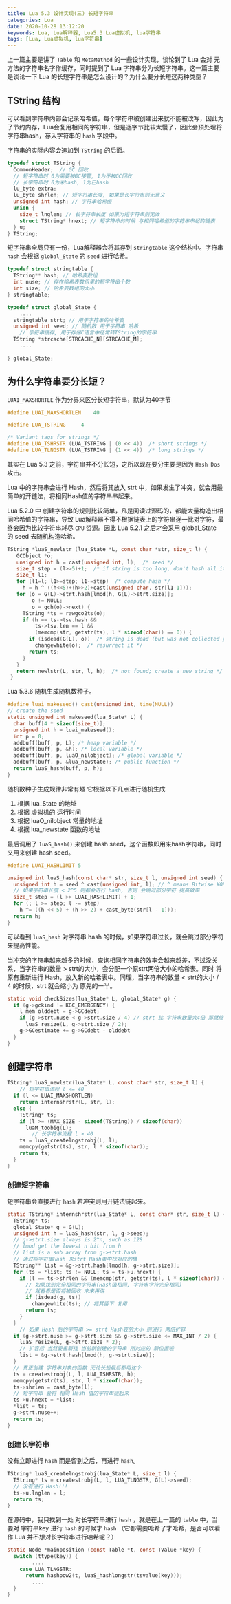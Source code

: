 ```yaml
---
title: Lua 5.3 设计实现(三) 长短字符串
categories: Lua
date: 2020-10-28 13:12:20
keywords: Lua, Lua解释器, Lua5.3 Lua虚拟机, lua字符串
tags: [Lua, Lua虚拟机, lua字符串]
---
```


上一篇主要是讲了 `Table` 和 `MetaMethod` 的一些设计实现，谈论到了 Lua 会对 元方法的字符串名字作缓存，同时提到了 Lua 字符串分为长短字符串。这一篇主要是谈论一下 Lua 的长短字符串是怎么设计的？为什么要分长短这两种类型？

## TString 结构

可以看到字符串内部会记录哈希值，每个字符串被创建出来就不能被改写，因此为了节约内存，Lua会复用相同的字符串，但是逐字节比较太慢了，因此会预处理将字符串hash，存入字符串的 `hash` 字段中。

字符串的实际内容会追加到 `TString` 的后面。

```c
typedef struct TString {
  CommonHeader;  // GC 回收
  // 短字符串时 0为需要被GC接管, 1为不被GC回收
  // 长字符串时 0为未hash, 1为已hash
  lu_byte extra;
  lu_byte shrlen; // 短字符串长度, 如果是长字符串则无意义
  unsigned int hash; // 字符串哈希值
  union {
    size_t lnglen; // 长字符串长度 如果为短字符串则无效
    struct TString* hnext; // 短字符串的时候 与相同哈希值的字符串串起的链表
  } u;
} TString;
```

短字符串全局只有一份，Lua解释器会将其存到 `stringtable` 这个结构中。字符串 `hash` 会根据 `global_State` 的 `seed` 进行哈希。

<!-- more -->

```c
typedef struct stringtable {
  TString** hash; // 哈希表数组
  int nuse; // 存在哈希表数组里的短字符串个数
  int size; // 哈希表数组的大小
} stringtable;

typedef struct global_State {
	....
  stringtable strt; // 用于字符串的哈希表
  unsigned int seed; // 随机数 用于字符串 哈希
	// 字符串缓存, 用于存储C语言中经常转TString的字符串
  TString *strcache[STRCACHE_N][STRCACHE_M];
	....
 
} global_State;
```

## 为什么字符串要分长短？

`LUAI_MAXSHORTLE` 作为分界来区分长短字符串，默认为40字节

```c
#define LUAI_MAXSHORTLEN	40

#define LUA_TSTRING		4

/* Variant tags for strings */
#define LUA_TSHRSTR	(LUA_TSTRING | (0 << 4))  /* short strings */
#define LUA_TLNGSTR	(LUA_TSTRING | (1 << 4))  /* long strings */
```

其实在 Lua 5.3 之前，字符串并不分长短，之所以现在要分主要是因为 `Hash Dos` 攻击。

Lua 中的字符串会进行 Hash，然后将其放入 strt 中，如果发生了冲突，就会用最简单的开链法，将相同Hash值的字符串串起来。

Lua 5.2.0 中 创建字符串的规则比较简单，凡是阅读过源码的，都能大量构造出相同哈希值的字符串，导致 Lua解释器不得不根据链表上的字符串逐一比对字符，最终会因为比较字符串耗尽 `CPU` 资源。因此 Lua 5.2.1 之后才会采用 global_State 的 seed 去随机构造哈希。

```c
TString *luaS_newlstr (lua_State *L, const char *str, size_t l) {
   GCObject *o; 
   unsigned int h = cast(unsigned int, l);  /* seed */
   size_t step = (l>>5)+1;  /* if string is too long, don't hash all its chars */
   size_t l1; 
   for (l1=l; l1>=step; l1-=step)  /* compute hash */
     h = h ^ ((h<<5)+(h>>2)+cast(unsigned char, str[l1-1]));
   for (o = G(L)->strt.hash[lmod(h, G(L)->strt.size)];
        o != NULL;
        o = gch(o)->next) {
     TString *ts = rawgco2ts(o);
     if (h == ts->tsv.hash &&
         ts->tsv.len == l &&
         (memcmp(str, getstr(ts), l * sizeof(char)) == 0)) {
       if (isdead(G(L), o))  /* string is dead (but was not collected yet)? */
         changewhite(o);  /* resurrect it */
       return ts; 
     }   
   }
   return newlstr(L, str, l, h);  /* not found; create a new string */
 }
```

Lua 5.3.6 随机生成随机数种子。

```c
#define luai_makeseed() cast(unsigned int, time(NULL))
// create the seed
static unsigned int makeseed(lua_State* L) {
  char buff[4 * sizeof(size_t)];
  unsigned int h = luai_makeseed();
  int p = 0;
  addbuff(buff, p, L); /* heap variable */
  addbuff(buff, p, &h); /* local variable */
  addbuff(buff, p, luaO_nilobject); /* global variable */
  addbuff(buff, p, &lua_newstate); /* public function */
  return luaS_hash(buff, p, h);
}
```

随机数种子生成规律非常有趣 它根据以下几点进行随机生成

1. 根据 lua_State 的地址
2. 根据 虚拟机的 运行时间
3. 根据 luaO_nilobject 常量的地址
4. 根据 lua_newstate 函数的地址

最后调用了 `luaS_hash()` 来创建 hash seed，这个函数即用来hash字符串，同时又用来创建 hash seed。

```c
#define LUAI_HASHLIMIT 5

unsigned int luaS_hash(const char* str, size_t l, unsigned int seed) {
  unsigned int h = seed ^ cast(unsigned int, l); // ^ means Bitwise XOR
  // 如果字符串长度 < 2^5 则都会进行 hash, 否则 会跳过部分字符 提高效率
  size_t step = (l >> LUAI_HASHLIMIT) + 1;
  for (; l >= step; l -= step)
    h ^= ((h << 5) + (h >> 2) + cast_byte(str[l - 1]));
  return h;
}
```

可以看到 `luaS_hash` 对字符串 hash 的时候，如果字符串过长，就会跳过部分字符来提高性能。

当冲突的字符串越来越多的时候，查询相同字符串的效率会越来越差，不过没关系，当字符串的数量 > strt的大小，会分配一个原strt两倍大小的哈希表。同时 将原有重新进行 Hash，放入新的哈希表中。同理，当字符串的数量 < strt的大小 / 4 的时候，strt 就会缩小为 原先的一半。

```c
static void checkSizes(lua_State* L, global_State* g) {
  if (g->gckind != KGC_EMERGENCY) {
    l_mem olddebt = g->GCdebt;
    if (g->strt.nuse < g->strt.size / 4) // strt 比 字符串数量大4倍 那就缩小strt一半
      luaS_resize(L, g->strt.size / 2);
    g->GCestimate += g->GCdebt - olddebt
  }
}
```

## 创建字符串

```c
TString* luaS_newlstr(lua_State* L, const char* str, size_t l) {
	// 短字符串流程 l <= 40
  if (l <= LUAI_MAXSHORTLEN)
    return internshrstr(L, str, l);
  else {
    TString* ts;
    if (l >= (MAX_SIZE - sizeof(TString)) / sizeof(char))
      luaM_toobig(L);
		// 长字符串流程 l > 40
    ts = luaS_createlngstrobj(L, l);
    memcpy(getstr(ts), str, l * sizeof(char));
    return ts;
  }
}
```

### 创建短字符串

短字符串会直接进行 `hash` 若冲突则用开链法链起来。

```c
static TString* internshrstr(lua_State* L, const char* str, size_t l) {
  TString* ts;
  global_State* g = G(L);
  unsigned int h = luaS_hash(str, l, g->seed);
  // g->strt.size always is 2^n, such as 128
  // lmod get the lowest n bit from h
  // list is a sub array from g->strt.hash
  // 通过将字符串Hash 来strt Hash表中找对应的桶
  TString** list = &g->strt.hash[lmod(h, g->strt.size)];
  for (ts = *list; ts != NULL; ts = ts->u.hnext) {
    if (l == ts->shrlen && (memcmp(str, getstr(ts), l * sizeof(char)) == 0)) {
      // 如果找到完全相同的字符串(Hash值相同, 字符串字符完全相同)
      // 就看看是否将被回收 未来再讲
      if (isdead(g, ts))
        changewhite(ts); // 将其留下 复用
      return ts;
    }
  }
	// 如果 Hash 后的字符串 >= strt Hash表的大小 则进行 两倍扩容
  if (g->strt.nuse >= g->strt.size && g->strt.size <= MAX_INT / 2) {
    luaS_resize(L, g->strt.size * 2);
    // 扩容后 当然要重新找 当前新创建的字符串 所对应的 新位置啦
    list = &g->strt.hash[lmod(h, g->strt.size)];
  }
  // 真正创建 字符串对象的函数 无论长短最后都用这个
  ts = createstrobj(L, l, LUA_TSHRSTR, h);
  memcpy(getstr(ts), str, l * sizeof(char));
  ts->shrlen = cast_byte(l);
  // 短字符串 会将 相同 Hash 值的字符串链起来
  ts->u.hnext = *list;
  *list = ts;
  g->strt.nuse++;
  return ts;
}
```

### 创建长字符串

没有立即进行 `hash` 而是留到之后，再进行 `hash`。

```c
TString* luaS_createlngstrobj(lua_State* L, size_t l) {
  TString* ts = createstrobj(L, l, LUA_TLNGSTR, G(L)->seed);
  // 没有进行 Hash!!!
  ts->u.lnglen = l;
  return ts;
}
```

在源码中，我只找到一处 对长字符串进行 `hash` ，就是在上一篇的 `table` 中，当要对 字符串key 进行 `hash` 的时候才 `hash` （它都需要哈希了才哈希，是否可以看作 Lua 并不想对长字符串进行哈希呢？）

```c
static Node *mainposition (const Table *t, const TValue *key) {
  switch (ttype(key)) {
		....
    case LUA_TLNGSTR:
      return hashpow2(t, luaS_hashlongstr(tsvalue(key)));
		....
  }
}
```